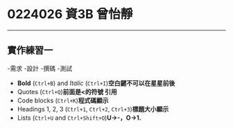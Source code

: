 # 0224026 資3B 曾怡靜 #

-------------

## 實作練習一 ##

-需求
-設計
-撰碼
-測試



- **Bold** (`Ctrl+B`) and *Italic* (`Ctrl+I`)**空白鍵不可以在星星前後**
- Quotes (`Ctrl+Q`)**前面是<的符號  引用**
- Code blocks (`Ctrl+K`)**程式碼顯示**
- Headings 1, 2, 3 (`Ctrl+1`, `Ctrl+2`, `Ctrl+3`)**標題大小顯示**
- Lists (`Ctrl+U` and `Ctrl+Shift+O`)**U→-，O→1.**

